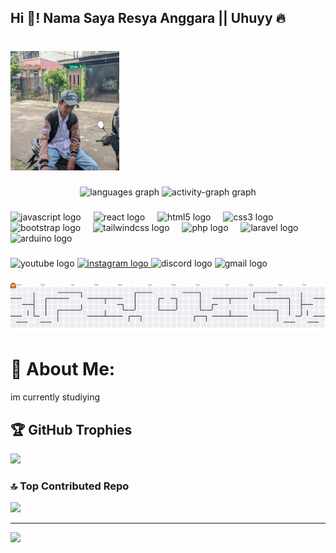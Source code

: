 <h2 align="left">Hi 👋! Nama Saya Resya Anggara || Uhuyy 🔥</h2>

###

<br>
 
 <img width="174" height="191" alt="image" src="images/Resya.jpg">
<!-- <div align="center">
  <img height="150" src="https://media.giphy.com/media/M9gbBd9nbDrOTu1Mqx/giphy.gif"  />
</div> -->

###

###

<div align="center">
  <img src="https://github-readme-stats.vercel.app/api/top-langs?username=Resyourbae&locale=en&hide_title=false&layout=compact&card_width=320&langs_count=5&theme=dracula&hide_border=false&order=2" height="150" alt="languages graph"  />
  <img src="https://github-readme-activity-graph.vercel.app/graph?username=Resyourbae&radius=16&theme=react&area=true&order=5" height="300" alt="activity-graph graph"  />
</div>

###

<div align="left">
  <img src="https://cdn.jsdelivr.net/gh/devicons/devicon/icons/javascript/javascript-original.svg" height="30" alt="javascript logo"  />
  <img width="12" />
  <img src="https://cdn.jsdelivr.net/gh/devicons/devicon/icons/react/react-original.svg" height="30" alt="react logo"  />
  <img width="12" />
  <img src="https://cdn.jsdelivr.net/gh/devicons/devicon/icons/html5/html5-original.svg" height="30" alt="html5 logo"  />
  <img width="12" />
  <img src="https://cdn.jsdelivr.net/gh/devicons/devicon/icons/css3/css3-original.svg" height="30" alt="css3 logo"  />
  <img width="12" />
  <img src="https://cdn.jsdelivr.net/gh/devicons/devicon/icons/bootstrap/bootstrap-original.svg" height="30" alt="bootstrap logo"  />
  <img width="12" />
  <img src="https://cdn.jsdelivr.net/gh/devicons/devicon/icons/tailwindcss/tailwindcss-original-wordmark.svg" height="30" alt="tailwindcss logo"  />
  <img width="12" />
  <img src="https://cdn.jsdelivr.net/gh/devicons/devicon/icons/php/php-original.svg" height="30" alt="php logo"  />
  <img width="12" />
  <img src="https://cdn.jsdelivr.net/gh/devicons/devicon/icons/laravel/laravel-original.svg" height="30" alt="laravel logo"  />
  <img width="12" />
  <img src="https://cdn.jsdelivr.net/gh/devicons/devicon/icons/arduino/arduino-original.svg" height="30" alt="arduino logo"  />
</div>

###

<div align="left">
  <img src="https://img.shields.io/static/v1?message=Youtube&logo=youtube&label=&color=FF0000&logoColor=white&labelColor=&style=for-the-badge" height="35" alt="youtube logo"  />
  <a href="https://www.instagram.com/ayser_nii?igsh=MXBhZXZrdWx3cmhoOA==" target="_blank">
    <img src="https://img.shields.io/static/v1?message=Instagram&logo=instagram&label=&color=E4405F&logoColor=white&labelColor=&style=for-the-badge" height="35" alt="instagram logo"  />
  </a>
  <img src="https://img.shields.io/static/v1?message=Discord&logo=discord&label=&color=7289DA&logoColor=white&labelColor=&style=for-the-badge" height="35" alt="discord logo"  />
  <img src="https://img.shields.io/static/v1?message=Gmail&logo=gmail&label=&color=D14836&logoColor=white&labelColor=&style=for-the-badge" height="35" alt="gmail logo"  />
</div>

###
<!--
<br clear="both">

<div align="center">
  <img src="https://profile-counter.glitch.me/Resyourbae/count.svg?"  />
</div>

<br clear="both">

<img src="https://raw.githubusercontent.com/Resyourbae/Resyourbae/output/snake.svg" alt="Snake animation" />
-->
###

<picture>
  <source media="(prefers-color-scheme: dark)" srcset="https://raw.githubusercontent.com/Resyourbae/Resyourbae/output/pacman-contribution-graph-dark.svg">
  <source media="(prefers-color-scheme: light)" srcset="https://raw.githubusercontent.com/Resyourbae/Resyourbae/output/pacman-contribution-graph.svg">
  <img alt="pacman contribution graph" src="https://raw.githubusercontent.com/Resyourbae/Resyourbae/output/pacman-contribution-graph.svg">
</picture>

###

###
# 💫 About Me:
im currently studiying


## 🏆 GitHub Trophies
![](https://github-profile-trophy.vercel.app/?username=Resyourbae&theme=radical&no-frame=false&no-bg=true&margin-w=4)


### 🔝 Top Contributed Repo
![](https://github-contributor-stats.vercel.app/api?username=Resyourbae&limit=5&theme=dark&combine_all_yearly_contributions=true)

---
[![](https://visitcount.itsvg.in/api?id=Resyourbae&icon=0&color=0)](https://visitcount.itsvg.in)

<!-- Proudly created with GPRM ( https://gprm.itsvg.in ) -->
 
